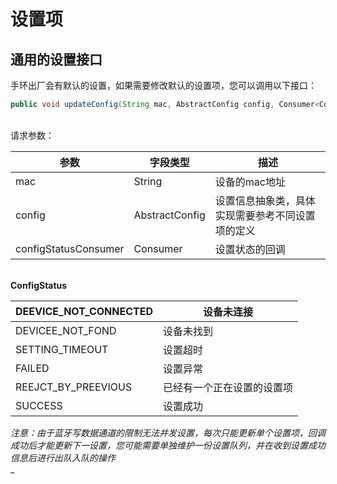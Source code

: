 <a name="fXayc"></a>
# 设置项
<a name="pQU7g"></a>
## 通用的设置接口
手环出厂会有默认的设置，如果需要修改默认的设置项，您可以调用以下接口：
```java
public void updateConfig(String mac, AbstractConfig config, Consumer<ConfigStatus> configStatusConsumer)
```

<br />请求参数：

| 参数 | 字段类型 | 描述 |
| --- | --- | --- |
| mac | String | 设备的mac地址 |
| config | AbstractConfig | 设置信息抽象类，具体实现需要参考不同设置项的定义 |
| configStatusConsumer | Consumer<ConfigStatus> | 设置状态的回调 |


<br />**ConfigStatus**

| DEEVICE_NOT_CONNECTED | 设备未连接 |
| --- | --- |
| DEVICEE_NOT_FOND | 设备未找到 |
| SETTING_TIMEOUT | 设置超时 |
| FAILED | 设置异常 |
| REEJCT_BY_PREEVIOUS | 已经有一个正在设置的设置项 |
| SUCCESS | 设置成功 |

_注意：由于蓝牙写数据通道的限制无法并发设置，每次只能更新单个设置项，回调成功后才能更新下一设置，您可能需要单独维护一份设置队列，并在收到设置成功信息后进行出队入队的操作_<br />_
<a name="pqpEW"></a>
## 

